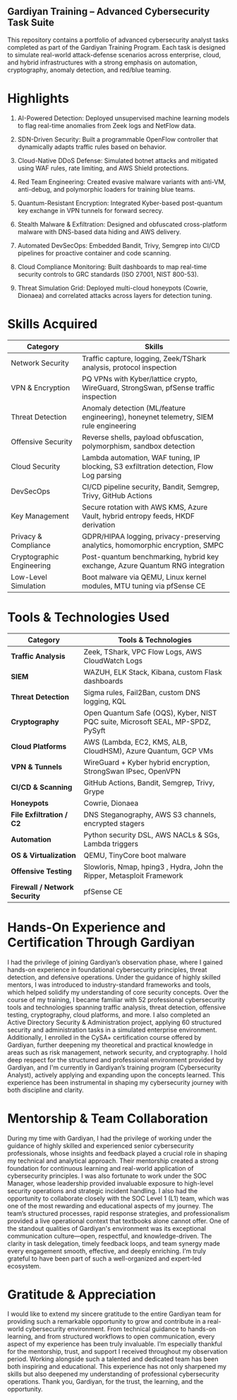 ## Gardiyan Training – Advanced Cybersecurity Task Suite
This repository contains a portfolio of advanced cybersecurity analyst tasks completed as part of the Gardiyan Training Program. Each task is designed to simulate real-world attack-defense scenarios across enterprise, cloud, and hybrid infrastructures with a strong emphasis on automation, cryptography, anomaly detection, and red/blue teaming.

#  Highlights
1. AI-Powered Detection: Deployed unsupervised machine learning models to flag real-time anomalies from Zeek logs and NetFlow data.

2. SDN-Driven Security: Built a programmable OpenFlow controller that dynamically adapts traffic rules based on behavior.

3. Cloud-Native DDoS Defense: Simulated botnet attacks and mitigated using WAF rules, rate limiting, and AWS Shield protections.

4. Red Team Engineering: Created evasive malware variants with anti-VM, anti-debug, and polymorphic loaders for training blue teams.

5. Quantum-Resistant Encryption: Integrated Kyber-based post-quantum key exchange in VPN tunnels for forward secrecy.

6. Stealth Malware & Exfiltration: Designed and obfuscated cross-platform malware with DNS-based data hiding and AWS delivery.

7. Automated DevSecOps: Embedded Bandit, Trivy, Semgrep into CI/CD pipelines for proactive container and code scanning.

8. Cloud Compliance Monitoring: Built dashboards to map real-time security controls to GRC standards (ISO 27001, NIST 800-53).

9. Threat Simulation Grid: Deployed multi-cloud honeypots (Cowrie, Dionaea) and correlated attacks across layers for detection tuning.

# Skills Acquired
| Category                     | Skills                                                                                  |
| ---------------------------- | --------------------------------------------------------------------------------------- |
|    Network Security          | Traffic capture, logging, Zeek/TShark analysis, protocol inspection                     |
|    VPN & Encryption          | PQ VPNs with Kyber/lattice crypto, WireGuard, StrongSwan, pfSense traffic inspection    |
|    Threat Detection          | Anomaly detection (ML/feature engineering), honeynet telemetry, SIEM rule engineering   |
|    Offensive Security        | Reverse shells, payload obfuscation, polymorphism, sandbox detection                    |
|    Cloud Security            | Lambda automation, WAF tuning, IP blocking, S3 exfiltration detection, Flow Log parsing |
|    DevSecOps                 | CI/CD pipeline security, Bandit, Semgrep, Trivy, GitHub Actions                         |
|    Key Management            | Secure rotation with AWS KMS, Azure Vault, hybrid entropy feeds, HKDF derivation        |
|    Privacy & Compliance      | GDPR/HIPAA logging, privacy-preserving analytics, homomorphic encryption, SMPC          |
|    Cryptographic Engineering | Post-quantum benchmarking, hybrid key exchange, Azure Quantum RNG integration           |
|    Low-Level Simulation      | Boot malware via QEMU, Linux kernel modules, MTU tuning via pfSense CE                  |

# Tools & Technologies Used
| **Category**                    | **Tools & Technologies**                                                        |
| ------------------------------- | ------------------------------------------------------------------------------- |
| **Traffic Analysis**            | Zeek, TShark, VPC Flow Logs, AWS CloudWatch Logs                                |
| **SIEM**                        | WAZUH, ELK Stack, Kibana, custom Flask dashboards                               |
| **Threat Detection**            | Sigma rules, Fail2Ban, custom DNS logging, KQL                                  |
| **Cryptography**                | Open Quantum Safe (OQS), Kyber, NIST PQC suite, Microsoft SEAL, MP-SPDZ, PySyft |
| **Cloud Platforms**             | AWS (Lambda, EC2, KMS, ALB, CloudHSM), Azure Quantum, GCP VMs                   |
| **VPN & Tunnels**               | WireGuard + Kyber hybrid encryption, StrongSwan IPsec, OpenVPN                  |
| **CI/CD & Scanning**            | GitHub Actions, Bandit, Semgrep, Trivy, Grype                                   |
| **Honeypots**                   | Cowrie, Dionaea                                                                 |
| **File Exfiltration / C2**      | DNS Steganography, AWS S3 channels, encrypted stagers                           |
| **Automation**                  | Python security DSL, AWS NACLs & SGs, Lambda triggers                           |
| **OS & Virtualization**         | QEMU, TinyCore boot malware                                                     |                           
| **Offensive Testing**           | Slowloris, Nmap, hping3 , Hydra, John the Ripper, Metasploit Framework          |
| **Firewall / Network Security** | pfSense CE                                                                      |

# Hands-On Experience and Certification Through Gardiyan
I had the privilege of joining Gardiyan’s observation phase, where I gained hands-on experience in foundational cybersecurity principles, threat detection, and defensive operations. Under the guidance of highly skilled mentors, I was introduced to industry-standard frameworks and tools, which helped solidify my understanding of core security concepts. Over the course of my training, I became familiar with 52 professional cybersecurity tools and technologies spanning traffic analysis, threat detection, offensive testing, cryptography, cloud platforms, and more. I also completed an Active Directory Security & Administration project, applying 60 structured security and administration tasks in a simulated enterprise environment. Additionally, I enrolled in the CySA+ certification course offered by Gardiyan, further deepening my theoretical and practical knowledge in areas such as risk management, network security, and cryptography. I hold deep respect for the structured and professional environment provided by Gardiyan, and I'm currently in Gardiyan’s training program (Cybersecurity Analyst), actively applying and expanding upon the concepts learned. This experience has been instrumental in shaping my cybersecurity journey with both discipline and clarity.

# Mentorship & Team Collaboration
During my time with Gardiyan, I had the privilege of working under the guidance of highly skilled and experienced senior cybersecurity professionals, whose insights and feedback played a crucial role in shaping my technical and analytical approach. Their mentorship created a strong foundation for continuous learning and real-world application of cybersecurity principles. I was also fortunate to work under the SOC Manager, whose leadership provided invaluable exposure to high-level security operations and strategic incident handling. I also had the opportunity to collaborate closely with the SOC Level 1 (L1) team, which was one of the most rewarding and educational aspects of my journey. The team’s structured processes, rapid response strategies, and professionalism provided a live operational context that textbooks alone cannot offer. One of the standout qualities of Gardiyan's environment was its exceptional communication culture—open, respectful, and knowledge-driven. The clarity in task delegation, timely feedback loops, and team synergy made every engagement smooth, effective, and deeply enriching. I’m truly grateful to have been part of such a well-organized and expert-led ecosystem.

# Gratitude & Appreciation
I would like to extend my sincere gratitude to the entire Gardiyan team for providing such a remarkable opportunity to grow and contribute in a real-world cybersecurity environment. From technical guidance to hands-on learning, and from structured workflows to open communication, every aspect of my experience has been truly invaluable. I’m especially thankful for the mentorship, trust, and support I received throughout my observation period. Working alongside such a talented and dedicated team has been both inspiring and educational. This experience has not only sharpened my skills but also deepened my understanding of professional cybersecurity operations.
Thank you, Gardiyan, for the trust, the learning, and the opportunity.
